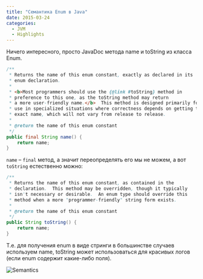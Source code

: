 ```yaml
---
title: "Семантика Enum в Java"
date: 2015-03-24
categories:
  - JVM
  - Highlights
---
```


Ничего интересного, просто JavaDoc метода name и toString из класса Enum.

```java
/**
 * Returns the name of this enum constant, exactly as declared in its
 * enum declaration.
 *
 * <b>Most programmers should use the {@link #toString} method in
 * preference to this one, as the toString method may return
 * a more user-friendly name.</b>  This method is designed primarily for
 * use in specialized situations where correctness depends on getting the
 * exact name, which will not vary from release to release.
 *
 * @return the name of this enum constant
 */
public final String name() {
    return name;
}
```

`name` – `final` метод, а значит переопределять его мы не можем, а вот `toString` естественно можно:

```java
/**
 * Returns the name of this enum constant, as contained in the
 * declaration.  This method may be overridden, though it typically
 * isn't necessary or desirable.  An enum type should override this
 * method when a more "programmer-friendly" string form exists.
 *
 * @return the name of this enum constant
 */
public String toString() {
    return name;
}
```

Т.е. для получения enum в виде стринги в большинстве случаев используем name, toString может использоваться для красивых логов (если enum содержит какие-либо поля).

![Semantics](semantics.jpg)
